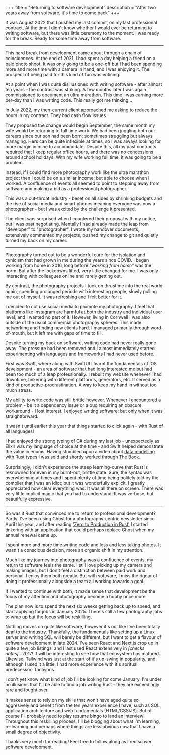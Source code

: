 +++
title = "Returning to software development"
description = "After two years away from software, it's time to come back"
+++

It was August 2022 that I pushed my last commit, on my last professional contract. At the time I didn't know whether I would ever be returning to writing software, but there was little ceremony to the moment. I was ready for the break. Ready for some time away from software.

---

This hard break from development came about through a chain of coincidences. At the end of 2021, I had spent a day helping a friend on a paid photo shoot. It was only going to be a one-off but I had been spending more and more time with a camera in hand; and I was enjoying it. The prospect of being paid for this kind of fun was enticing.

At a point when I was quite disillusioned with writing software - after almost ten years - the contrast was striking. A few months later I was again commissioned to document an ultra marathon. This time I was earning more per-day than I was writing code. This really got me thinking...

In July 2022, my then-current client approached me asking to reduce the hours in my contract. They had cash flow issues.

They proposed the change would begin September, the same month my wife would be returning to full time work. We had been juggling both our careers since our son had been born; sometimes struggling but always managing. Hers can be quite inflexible at times, so I was always looking for more margin in mine to accommodate. Despite this, all my past contracts required that I keep regular office hours, and there was no concessions around school holidays. With my wife working full time, it was going to be a problem.

Instead, if I could find more photography work like the ultra marathon project then I could be on a similar income; but able to choose when I worked. A confluence of events all seemed to point to stepping away from software and making a bid as a professional photographer.

This was a cut-throat industry - beset on all sides by shrinking budgets and the rise of social media and smart phones meaning everyone was now a photographer - but I was excited by the challenge it presented.

The client was surprised when I countered their proposal with my notice, but I was past negotiating. Mentally I had already made the leap from "developer" to "photographer". I wrote my handover documents, extensively commented my projects, pushed my change to git and quietly turned my back on my career.

---

Photography turned out to be a wonderful cure for the isolation and cynicism that had grown in me during the years since COVID. I began working from home in 2016, long before *"working from home"* was the norm. But after the lockdowns lifted, very little changed for me. I was only interacting with colleagues online and rarely getting out.

By contrast, the photography projects I took on thrust me into the real world again, spending prolonged periods with interesting people, slowly pulling me out of myself. It was refreshing and I felt better for it.

I decided to not use social media to promote my photography. I feel that platforms like Instagram are harmful at both the industry and individual user level, and I wanted no part of it. However, living in Cornwall I was also outside of the usual commercial photography spheres. This made networking and finding new clients hard. I managed primarily through word-of-mouth, but it left me with gaps of time to fill.

Despite turning my back on software, writing code had never really gone away. The pressure had been removed and I almost immediately started experimenting with languages and frameworks I had never used before.

First was Swift, where along with SwiftUI I learnt the fundamentals of iOS development - an area of software that had long interested me but had been too much of a leap professionally. I rebuilt my website whenever I had downtime, tinkering with different platforms, generators, etc. It served as a kind of productive-procrastination. A way to keep my hand in without too much stress.

My ability to write code was still brittle however. Whenever I encountered a problem - be it a dependency issue or a bug requiring an obscure workaround - I lost interest. I enjoyed writing software; but only when it was straightforward.

It wasn't until earlier this year that things started to click again - with Rust of all languages!

I had enjoyed the strong typing of C# during my last job - unexpectedly as Elixir was my language of choice at the time - and Swift helped demonstrate the value in enums. Having stumbled upon a video about [data modelling with Rust types](https://www.youtube.com/watch?v=z-0-bbc80JM) I was sold and shortly worked through [The Book](https://doc.rust-lang.org/book/).

Surprisingly, I didn't experience the steep learning-curve that Rust is reknowned for even in my burnt-out, brittle state. Sure, the syntax was overwhelming at times and I spent plenty of time being politely told by the compiler that I was an idiot; but it was wonderfully explicit. I greatly appreciated how clear everything was. It was all there on screen. There was very little implicit magic that you had to understand. It was verbose, but beautifully expressive.

---

So was it Rust that convinced me to return to professional development? Partly. I've been using Ghost for a photography-centric newsletter since April this year, and after reading ['Zero to Production in Rust'](https://www.zero2prod.com) I started tinkering with an application that could perhaps replace Ghost when my annual renewal came up.

I spent more and more time writing code and less and less taking photos. It wasn't a conscious decision, more an organic shift in my attention.

Much like my journey into photography was a confluence of events, my return to software feels the same. I still love picking up my camera and making images, but I don't feel a distinction between paid work and personal. I enjoy them both greatly. But with software, I miss the rigour of doing it professionally alongside a team all working towards a goal.

If I wanted to continue with both, it made sense that development be the focus of my attention and photography become a hobby once more.

The plan now is to spend the next six weeks getting back up to speed, and start applying for jobs in January 2025. There's still a few photography jobs to wrap up but the focus will be reskilling.

Nothing moves on quite like software, however it's not like I've been totally deaf to the industry. Thankfully, the fundamentals like setting up a Linux server and writing SQL will barely be different, but I want to get a flavour of software development in late 2024. I've seen React and Next.js crop up in quite a few job listings, and I last used React extensively in *[checks notes]*...2017! It will be interesting to see how that ecosystem has matured. Likewise, Tailwind was just at the start of it's up-swing in popularity, and although I used it a little, I had more experience with it's spritual predecessor; Tachyons.

I don't yet know what kind of job I'll be looking for come January. I'm under no illusions that I'll be able to find a job writing Rust - they are exceedingly rare and fought over.

It makes sense to rely on my skills that won't have aged quite so aggresively and benefit from the ten years experience I have, such as SQL, application architecture and web fundamentals (HTML/CSS/JS). But of course I'll probably need to play resume bingo to land an interview! Throughout this reskilling process, I'll be blogging about what I'm learning, re-learning and perhaps where things are less obvious now that I have a small degree of objectivity.

Thanks very much for reading! Feel free to follow along as I rediscover software development.


